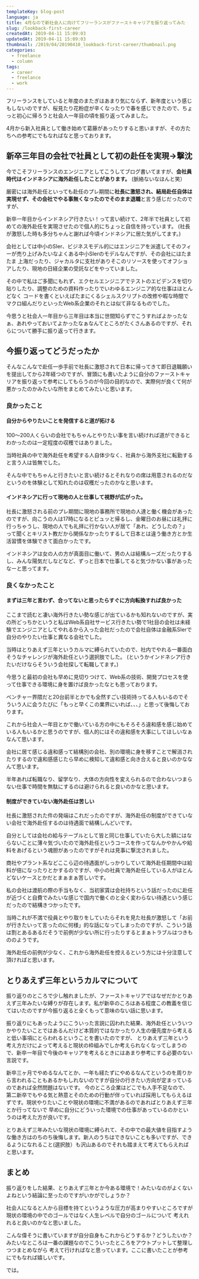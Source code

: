 ```yaml
---
templateKey: blog-post
language: ja
title: 4月なので新社会人に向けてフリーランスがファーストキャリアを振り返ってみた
slug: /lookback-first-career
createdAt: 2019-04-11 15:09:03
updatedAt: 2019-04-11 15:09:03
thumbnail: /2019/04/20190410_lookback-first-career/thumbnail.png
categories:
  - freelance
  - column
tags:
  - career
  - freelance
  - work
---
```



フリーランスをしていると年度のまたぎはあまり気にならず、新年度という感じもしないのですが、桜見たり花粉症が辛くなったりで春を感じできたので、ちょっと初心に帰ろうと社会人一年目の頃を振り返ってみました。

4月から新入社員として働き始めて葛藤があったりすると思いますが、その方たちへの参考にでもなればなと思っております。


<div class="adsense"></div>

## 新卒三年目の会社で社員として初の赴任を実現→撃沈


今でこそフリーランスのエンジニアとしてこうしてブログ書いてますが、**会社員時代はインドネシアに海外赴任したことがあります。**
(脈絡ないなほんと笑）

厳密には海外赴任といっても赴任のプレ期間に**社長に激怒され、結局赴任自体は実現せず、その会社でやる事無くなったのでそのまま退職**と言う感じだったのですが、

新卒一年目からインドネシア行きたい！って言い続けて、2年半で社員として初めての海外赴任を実現させたので個人的にちょっと自信を持っています。
(社長が激怒した時も多分ちゃんと謝れば今頃インドネシアに居た気がしてます。)

会社としては中小のSIer、ビジネスモデル的にはエンジニアを派遣してそのフィーが売り上げみたいなよくある中小SIerのモデルなんですが、その会社にはたまたま
上海だったり、ジャカルタに支社がありそこのリソースを使ってオフショアしたり、現地の日経企業の受託などをやっていました。

その中で私はご多聞にもれず、エクセルエンジニアでテストのエビデンスを切り貼りしたり、調整のための資料作ったりでいわゆるエンジニア的な仕事はほとんどなく
コードを書くといえばたまにくるシェルスクリプトの改修や暇な時間でマクロ組んだりといったWeb系企業のそれとは似て非なるものでした。

今思うと社会人一年目から三年目は本当に世間知らずでこうすればよかったなぁ、あれやっておいてよかったなぁなんてところがたくさんあるのですが、それらについて勝手に振り返って行きます。


## 今振り返ってどうだったか

そんなこんなで赴任一歩手前で社長に激怒されて日本に帰ってきて即日退職願いを提出してから2年経つのですが、冒頭にも書いたように自分のファーストキャリアを振り返って参考にしてもらうのが今回の目的なので、実際何が良くて何が悪かったのかみたいな所をまとめてみたいと思います。


### 良かったこと

#### 自分からやりたいことを発信すると道が拓ける

100〜200人くらいの会社でもちゃんとやりたい事を言い続ければ道ができるとわかったのは一定程度の収穫ではありました。

当時社員の中で海外赴任を希望する人自体少なく、社員から海外支社に転勤すると言う人は皆無でした。

そんな中でもちゃんと行きたいと言い続けるとそれなりの席は用意されるのだなというのを体験として知れたのは収穫だったのかなと思います。


#### インドネシアに行って現地の人と仕事して視野が広がった。

社長に激怒される前のプレ期間に現地の事務所で現地の人達と働く機会があったのですが、向こうの人は17時になるとピュッと帰るし、金曜日のお昼には礼拝に行っちゃうし、現地の人でも礼拝に行かない人が居て「あれ、どうしたの？」って聞くとキリスト教だから関係なかったりするして日本とは違う働き方とか生活習慣を体験できて面白かったです。

インドネシアは女の人の方が真面目に働いて、男の人は結構ルーズだったりするし、みんな陽気だしなどなど、ずっと日本で仕事してると気づかない事があったなーと思ってます。


### 良くなかったこと

#### まずは三年と言わず、合ってないと思ったらすぐに方向転換すれば良かった


ここまで読むと凄い海外行きたい勢な感じが出ているかも知れないのですが、実の所どっちかというと私はWeb系自社サービス行きたい勢で1社目の会社は未経験でエンジニアとしてやれるから入った会社だったので会社自体は金融系SIerで自分のやりたい仕事と異なる会社でした。

当時はとりあえず三年というカルマに縛られていたので、社内でやれる一番面白そうなチャレンジが海外赴任という選択肢でした。
(というかインドネシア行きたいだけならそういう会社探して転職してます。)

今思うと最初の会社も早めに見切りつけて、Web系の技術、開発プロセスを使って仕事できる環境に身を置けば良かったなとも思っております。

ベンチャー界隈だと20台前半とかでも全然すごい技術持ってる人もいるのでそういう人に会うたびに「もっと早くこの業界にいれば、、、」と思って後悔しております。

これから社会人一年目とかで働いている方の中にもそろそろ違和感を感じ始めている人もいるかと思うのですが、個人的にはその違和感を大事にしてほしいなぁなんて思います。

会社に居て感じる違和感って結構別の会社、別の環境に身を移すことで解消されたりするので違和感感じたら早めに検知して違和感と向き合えると良いのかななんて思います。

半年あれば転職なり、留学なり、大体の方向性を変えられるので合わないつまらない仕事で時間を無駄にするのは避けられると良いのかなと思います。


#### 制度ができていない海外赴任は苦しい

社長に激怒された件の発端はこれだったのですが、海外赴任の制度ができていない会社で海外赴任するのは待遇面で結構しんどいです。

自分としては会社の給与テーブルとして皆と同じ仕事していたら大した額にはならないことに薄々気づいたので海外赴任というコースを作ってなんかやかんや給料をあげるという魂胆があったのですがそれは見事に撃沈されました。

商社やプラント系などここら辺の待遇面がしっかりしていて海外赴任期間中は給料が倍になったりとかするのですが、中小の社員で海外赴任している人がほとんどないケースとかだとまぁまぁ苦しいです。

私の会社は渡航の際の手当もなく、当初家賃は会社持ちという話だったのに赴任が近づくと自費でみたいな感じで国内で働くのと全く変わらない待遇という感じだったので結構きつかったです。

当時これが不満で役員とやり取りをしていたらそれを見た社長が激怒して「お前が行きたいって言ったのに何様」的な話になってしまったのですが、こういう話は割とあるあるだそうで前例が少ない所に行ったりするとまぁトラブルはつきもののようです。

海外赴任の前例が少なく、これから海外赴任を控えるという方には十分注意して頂ければと思います。

## とりあえず三年というカルマについて

振り返りのところで少し触れましたが、ファーストキャリアではなぜだかとりあえず三年みたいな縛りが存在します。私が新卒のころはある程度この教義を信じてはいたのですが今振り返ると全くもって意味のない話に思います。

振り返りにもあったようにこういった言説に囚われた結果、海外赴任といういつかやりたいことではあるんだけど本質的ではなかったり人生の優先度から考えると低い事項にとらわれるということを書いたのですが、
とりあえず三年という考え方だけによって考えると現状の枠組みでしか考えられなくなってしまうので、新卒一年目で今後のキャリアを考えるときにはあまり参考にする必要のない言説です。

新卒三ヶ月でやめるなんてとか、一年も経たずにやめるなんてというのを周りから言われることもあるかもしれないのですが自分の行きたい方向が定まっているのであれば全然問題はないです。
今のところ企業はどこでも人手不足なので、第二新卒でもやる気と熱意とそのための行動が伴っていれば採用してもらえるはずです。現状やりたいことや現状の環境に不満があるのであればとりあえず三年とか行ってないで
早めに自分にどういった環境での仕事があっているのかというのは考えた方が良いです。

とりあえず三年みたいな現状の環境に縛られて、その中での最大値を目指すような働き方はのちのち後悔します。新人のうちはできないことも多いですが、できるようになれること(選択肢）も沢山あるのでそれも踏まえて考えてもらえればと思います。


## まとめ

振り返りをした結果、とりあえず三年とか今ある環境で！みたいなのがよくないよねという結論に至ったのですがいかがでしょうか？

社会人になると人から目標を持てというような圧力が高まりやすいところですが現状の環境の中でのゴールではなく人生レベルで自分のゴールについて
考えれれると良いのかなと思いました。

こんな偉そうに書いていますが自分自身もこれからどうするか？どうしたいか？みたいなところは一番の課題なのでこういったところをアウトプットして整理しつつまとめながら
考えて行ければなと思っています。ここに書いたことが参考にでもなれば嬉しいです。

では。


